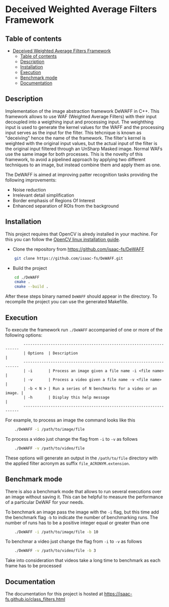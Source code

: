 # Deceived Weighted Average Filters Framework

## Table of contents
- [Deceived Weighted Average Filters Framework](#deceived-weighted-average-filters-framework)
  - [Table of contents](#table-of-contents)
  - [Description](#description)
  - [Installation](#installation)
  - [Execution](#execution)
  - [Benchmark mode](#benchmark-mode)
  - [Documentation](#documentation)

## Description
Implementation of the image abstraction framework DeWAFF in C++. This framework allows to use WAF (Weighted Average Filters) with their input decoupled into a weigthing input and processing input. The weighthing input is used to generate the kernel values for the WAFF and  the processing input serves as the input for the filter. This tehcnique is known as "deceiving" hence the name of the framework. The filter's kernel is weighted with the original input values, but the actual input of the filter is the original input filtered through an UnSharp Masked image. Normal WAFs use the same image for both processes. This is the novelty of this framework, to avoid a pipelined approach by applying two different techniques to an image, but instead combine them and apply them as one.

The DeWAFF is aimed at improving patter recognition tasks providing the following improvements:
- Noise reduction
- Irrelevant detail simplification
- Border emphasis of Regions Of Interest
- Enhanced separation of ROIs from the background

## Installation

This project requires that OpenCV is alredy installed in your machine. For this you can follow the [OpenCV linux installation guide](https://docs.opencv.org/4.x/d7/d9f/tutorial_linux_install.html).

- Clone the repository from https://github.com/isaac-fs/DeWAFF

```bash
    git clone https://github.com/isaac-fs/DeWAFF.git
```

- Build the project

```bash
    cd ./DeWAFF
    cmake .
    cmake --build .
```
After these steps binary named `DeWAFF` should appear in the directory. To recompile the project you can use the generated Makefille.

## Execution
To execute the framework run `./DeWAFF` accompanied of one or more of the following options:
```terminal
        --------------------------------------------------------------------
        | Options  | Description                                           |
        --------------------------------------------------------------------
        | -i       | Process an image given a file name -i <file name>     |
        | -v       | Process a video given a file name -v <file name>      |
        | -b < N > | Run a series of N benchmarks for a video or an image. |
        | -h       | Display this help message                             |
        --------------------------------------------------------------------
```

For example, to process an image the command looks like this
```bash
    ./DeWAFF -i /path/to/image/file
```
To process a video just change the flag from `-i` to `-v` as follows
```bash
    ./DeWAFF -v /path/to/video/file
```
These options will generate an output in the `/path/to/file` directory with the applied filter acronym as suffix `file_ACRONYM.extension`.

## Benchmark mode

There is also a benchmark mode that allows to run several executions over an image without saving it. This can be helpful to measure the performance of a particular DeWAF for your needs.

To benchmark an image pass the image with the `-i` flag, but this time add the benchmark flag `-b` to indicate the number of benchmarking runs. The number of runs has to be a positive integer equal or greater than one
```bash
    ./DeWAFF -i /path/to/image/file -b 10
```
To benchmar a video just change the flag from `-i` to `-v` as follows
```bash
    ./DeWAFF -v /path/to/video/file -b 3
```
Take into consideration that videos take a long time to benchmark as each frame has to be processed

## Documentation
The documentation for this project is hosted at https://isaac-fs.github.io/class_filters.html